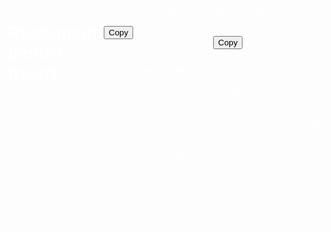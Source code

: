 <!DOCTYPE html>
<html lang="en">
<head>
<meta charset="UTF-8">
<meta name="viewport" content="width=device-width, initial-scale=1.0">
<title>Raspunsuri pentru fraieri</title>
<style>
  body {
    background-image: url('https://images.pexels.com/photos/954739/pexels-photo-954739.jpeg?auto=compress&cs=tinysrgb&w=1260&h=750&dpr=1');
    color: white;
    font-family: Arial, sans-serif;
    padding: 20px;
    display: flex;
    justify-content: space-between;
  }
  
  .column {
    width: 47%;
    margin-right: 20px; /* Adaugăm spațiu între coloane */
  }
  
  .paragraph-container {
    margin-bottom: 20px;
    position: relative;
  }
  
  .copy-button {
    position: absolute;
    top: 10px; /* Ajustăm poziția butonului de copiere */
    right: -20px; /* Ajustăm poziția butonului de copiere */
  }
</style>
</head>
<body>  
  <h1>Raspunsuri pentru fraieri</h1>  

  <div class="column">
    <div class="paragraph-container">
      <p id="paragraph1">Im sorry i cant help you</p> 
      <button class="copy-button" onclick="copyToClipboard('paragraph1')">Copy</button>
    </div>

    <div class="paragraph-container">
      <p id="paragraph2">did you make a ticket?.</p> 
      <button class="copy-button" onclick="copyToClipboard('paragraph2')">Copy</button>
    </div>

    <div class="paragraph-container">
      <p id="paragraph3">This is the third paragraph.</p> 
      <button class="copy-button" onclick="copyToClipboard('paragraph3')">Copy</button>
    </div>
  </div>

  <div class="column">
    <div class="paragraph-container">
      <p id="paragraph4">This is the fourth paragraph.</p> 
      <button class="copy-button" onclick="copyToClipboard('paragraph4')">Copy</button>
    </div>

    <div class="paragraph-container">
      <p id="paragraph5">This is the fifth paragraph.</p> 
      <button class="copy-button" onclick="copyToClipboard('paragraph5')">Copy</button>
    </div>

    <div class="paragraph-container">
      <p id="paragraph6">This is the sixth paragraph.</p>
      <button class="copy-button" onclick="copyToClipboard('paragraph6')">Copy</button>
    </div>
  </div>

  <script>
function copyToClipboard(elementId) {
  var copyText = document.getElementById(elementId);
  var textArea = document.createElement("textarea");
  textArea.value = copyText.textContent;
  document.body.appendChild(textArea);
  textArea.select();
  document.execCommand("copy");
  document.body.removeChild(textArea);
}
</script>
</body>
</html>
